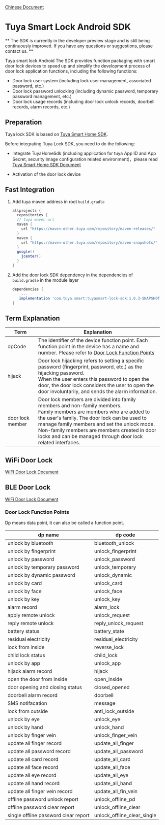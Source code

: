 [Chinese Document](README.md)

# Tuya Smart Lock Android SDK

** The SDK is currently in the developer preview stage and is still being continuously improved. If you have any questions or suggestions, please contact us. **

Tuya smart lock Android The SDK provides function packaging with smart door lock devices to speed up and simplify the development process of door lock application functions, including the following functions:

* Door lock user system (including lock user management, associated password, etc.)
* Door lock password unlocking (including dynamic password, temporary password management, etc.)
* Door lock usage records (including door lock unlock records, doorbell records, alarm records, etc.)

## Preparation

Tuya lock SDK is based on [Tuya Smart Home SDK](https://tuyainc.github.io/tuyasmart_home_android_sdk_doc/en/).

Before integrating Tuya Lock SDK, you need to do the following:

* Integrate TuyaHomeSdk (including application for tuya App ID and App Secret, security image configuration related environment)，please read [Tuya Smart Home SDK Document](https://tuyainc.github.io/tuyasmart_home_android_sdk_doc/en/resource/Preparation.html)

* Activation of the door lock device

## Fast Integration

1. Add tuya maven address in root `build.gradle` 

    ```groovy
    allprojects {
      repositories {
      // tuya maven url
      maven {
        url "https://maven-other.tuya.com/repository/maven-releases/"
      }
      maven {
        url "https://maven-other.tuya.com/repository/maven-snapshots/"
      }
      google()
        jcenter()
      }
    }
    ```
2. Add the door lock SDK dependency in the dependencies of `build.gradle` in the module layer

    ```groovy
    dependencies {
        ...
       implementation 'com.tuya.smart:tuyasmart-lock-sdk:1.0.3-SNAPSHOT'
    }
    ```

## Term Explanation

|Term|Explanation|
|---|---|
|dpCode|The identifier of the device function point. Each function point in the device has a name and number. Please refer to [Door Lock Function Points](#door-lock-function-points)|
|hijack|Door lock hijacking refers to setting a specific password (fingerprint, password, etc.) as the hijacking password. <br/> When the user enters this password to open the door, the door lock considers the user to open the door involuntarily, and sends the alarm information.|
|door lock member|Door lock members are divided into family members and non-family members. <br/> Family members are members who are added to the user's family. The door lock can be used to manage family members and set the unlock mode. <br/> Non-family members are members created in door locks and can be managed through door lock related interfaces.|

## WiFi Door Lock

[WIFI Door Lock Document](en/resource/WiFiLockDoc.md)

## BLE Door Lock

[ WiFi Door Lock Document](en/resource/BLELockDoc.md)

### Door Lock Function Points

Dp means data point, it can also be called a function point.

| dp name              | dp code                        |
| -------------------- | ------------------------------ |
|unlock by bluetooth|bluetooth_unlock|
| unlock by fingerprint   | unlock\_fingerprint            |
| unlock by password | unlock\_password               |
| unlock by temporary password | unlock\_temporary              |
| unlock by dynamic password | unlock\_dynamic                |
| unlock by card | unlock\_card                   |
| unlock by face | unlock\_face                   |
| unlock by key | unlock\_key                    |
| alarm record     | alarm\_lock                    |
| apply remote unlock | unlock\_request                |
| reply remote unlock | reply\_unlock\_request         |
| battery status | battery\_state                 |
| residual electricity | residual\_electricity          |
| lock from inside | reverse\_lock                  |
| child lock status | child\_lock                    |
| unlock by app | unlock\_app                    |
| hijack alarm record | hijack                         |
| open the door from inside | open\_inside                   |
| door opening and closing status | closed\_opened                 |
| doorbell alarm record | doorbell                       |
| SMS notifacation             | message                        |
| lock from outside | anti\_lock\_outside            |
| unlock by eye | unlock\_eye                    |
| unlock by hand | unlock\_hand                   |
| unlock by finger vein | unlock\_finger\_vein           |
| update all finger record | update\_all\_finger            |
| update all password record | update\_all\_password          |
| update all card record | update\_all\_card              |
| update all face record | update\_all\_face              |
| update all eye record | update\_all\_eye               |
| update all hand record | update\_all\_hand              |
| update all finger vein record | update\_all\_fin\_vein         |
| offline password unlock report | unlock\_offline\_pd            |
| offline password clear report | unlock\_offline\_clear         |
| single offline password clear report | unlock\_offline\_clear\_single |